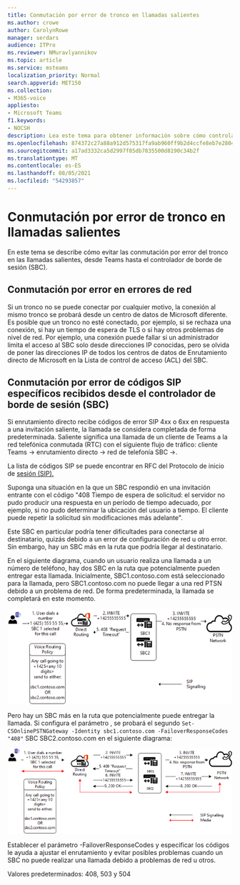 ```yaml
---
title: Conmutación por error de tronco en llamadas salientes
ms.author: crowe
author: CarolynRowe
manager: serdars
audience: ITPro
ms.reviewer: NMuravlyannikov
ms.topic: article
ms.service: msteams
localization_priority: Normal
search.appverid: MET150
ms.collection:
- M365-voice
appliesto:
- Microsoft Teams
f1.keywords:
- NOCSH
description: Lea este tema para obtener información sobre cómo controlar las conmutación por error del tronco en las llamadas salientes desde Teams al controlador de borde de sesión (SBC).
ms.openlocfilehash: 874372c27a88a912d575317fa9ab960ff9b2d4ccfe8eb7e280425667826e9f1f
ms.sourcegitcommit: a17ad3332ca5d2997f85db7835500d8190c34b2f
ms.translationtype: MT
ms.contentlocale: es-ES
ms.lasthandoff: 08/05/2021
ms.locfileid: "54293857"
---
```

# <a name="trunk-failover-on-outbound-calls"></a>Conmutación por error de tronco en llamadas salientes

En este tema se describe cómo evitar las conmutación por error del tronco en las llamadas salientes, desde Teams hasta el controlador de borde de sesión (SBC).

## <a name="failover-on-network-errors"></a>Conmutación por error en errores de red

Si un tronco no se puede conectar por cualquier motivo, la conexión al mismo tronco se probará desde un centro de datos de Microsoft diferente. Es posible que un tronco no esté conectado, por ejemplo, si se rechaza una conexión, si hay un tiempo de espera de TLS o si hay otros problemas de nivel de red.
Por ejemplo, una conexión puede fallar si un administrador limita el acceso al SBC solo desde direcciones IP conocidas, pero se olvida de poner las direcciones IP de todos los centros de datos de Enrutamiento directo de Microsoft en la Lista de control de acceso (ACL) del SBC. 

## <a name="failover-of-specific-sip-codes-received-from-the-session-border-controller-sbc"></a>Conmutación por error de códigos SIP específicos recibidos desde el controlador de borde de sesión (SBC)

Si enrutamiento directo recibe códigos de error SIP 4xx o 6xx en respuesta a una invitación saliente, la llamada se considera completada de forma predeterminada. Saliente significa una llamada de un cliente de Teams a la red telefónica conmutada (RTC) con el siguiente flujo de tráfico: cliente Teams -> enrutamiento directo -> red de telefonía SBC ->.

La lista de códigos SIP se puede encontrar en RFC del Protocolo de inicio de [sesión (SIP).](https://tools.ietf.org/html/rfc3261)

Suponga una situación en la que un SBC respondió en una invitación entrante con el código "408 Tiempo de espera de solicitud: el servidor no pudo producir una respuesta en un período de tiempo adecuado, por ejemplo, si no pudo determinar la ubicación del usuario a tiempo. El cliente puede repetir la solicitud sin modificaciones más adelante".

Este SBC en particular podría tener dificultades para conectarse al destinatario, quizás debido a un error de configuración de red u otro error. Sin embargo, hay un SBC más en la ruta que podría llegar al destinatario.

En el siguiente diagrama, cuando un usuario realiza una llamada a un número de teléfono, hay dos SBC en la ruta que potencialmente pueden entregar esta llamada. Inicialmente, SBC1.contoso.com está seleccionado para la llamada, pero SBC1.contoso.com no puede llegar a una red PTSN debido a un problema de red.
De forma predeterminada, la llamada se completará en este momento. 
 
![Diagrama que muestra que SBC no puede llegar a RTC debido a un problema de red](media/direct-routing-failover-response-codes1.png)

Pero hay un SBC más en la ruta que potencialmente puede entregar la llamada.
Si configura el parámetro , se probará el segundo `Set-CSOnlinePSTNGateway -Identity sbc1.contoso.com -FailoverResponseCodes "408"` SBC SBC2.contoso.com en el siguiente diagrama:

![Diagrama que muestra el enrutamiento al segundo SBC](media/direct-routing-failover-response-codes2.png)

Establecer el parámetro -FailoverResponseCodes y especificar los códigos le ayuda a ajustar el enrutamiento y evitar posibles problemas cuando un SBC no puede realizar una llamada debido a problemas de red u otros.

Valores predeterminados: 408, 503 y 504

